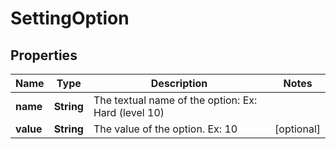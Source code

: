 
# SettingOption

## Properties
Name | Type | Description | Notes
------------ | ------------- | ------------- | -------------
**name** | **String** | The textual name of the option: Ex: Hard (level 10) | 
**value** | **String** | The value of the option. Ex: 10 |  [optional]



